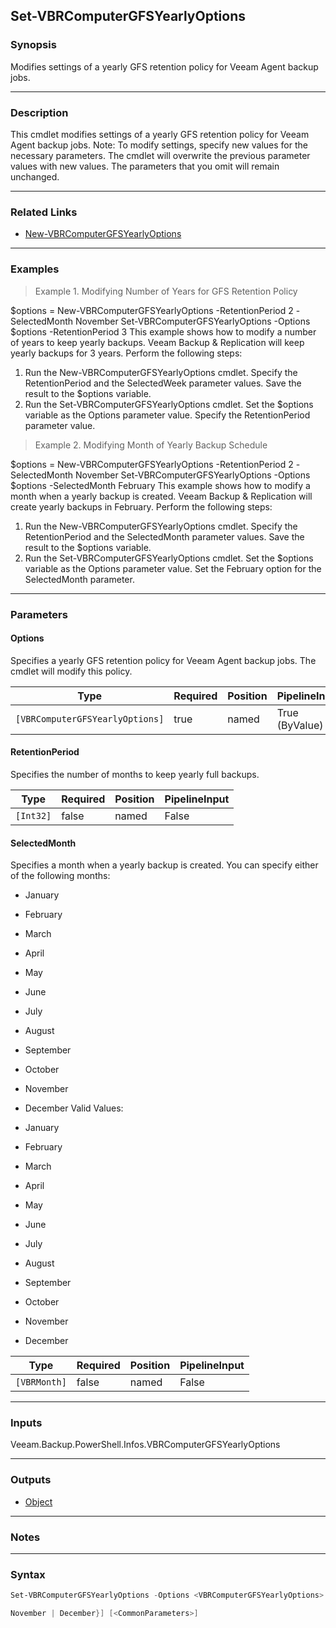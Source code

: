 Set-VBRComputerGFSYearlyOptions
-------------------------------

### Synopsis
Modifies settings of a yearly GFS retention policy for Veeam Agent backup jobs.

---

### Description

This cmdlet modifies settings of a yearly GFS retention policy for Veeam Agent backup jobs.
Note: To modify settings, specify new values for the necessary parameters. The cmdlet will overwrite the previous parameter values with new values. The parameters that you omit will remain unchanged.

---

### Related Links
* [New-VBRComputerGFSYearlyOptions](New-VBRComputerGFSYearlyOptions)

---

### Examples
> Example 1. Modifying Number of Years for GFS Retention Policy

$options = New-VBRComputerGFSYearlyOptions -RetentionPeriod 2 -SelectedMonth November
Set-VBRComputerGFSYearlyOptions -Options $options -RetentionPeriod 3
This example shows how to modify a number of years to keep yearly backups. Veeam Backup & Replication will keep yearly backups for 3 years.
Perform the following steps:
1. Run the New-VBRComputerGFSYearlyOptions cmdlet. Specify the RetentionPeriod and the SelectedWeek parameter values. Save the result to the $options variable.
2. Run the Set-VBRComputerGFSYearlyOptions cmdlet. Set the $options variable as the Options parameter value. Specify the RetentionPeriod parameter value.
> Example 2. Modifying Month of Yearly Backup Schedule

$options = New-VBRComputerGFSYearlyOptions -RetentionPeriod 2 -SelectedMonth November
Set-VBRComputerGFSYearlyOptions -Options $options -SelectedMonth February
This example shows how to modify a month when a yearly backup is created. Veeam Backup & Replication will create yearly backups in February.
Perform the following steps:
1. Run the New-VBRComputerGFSYearlyOptions cmdlet. Specify the RetentionPeriod and the SelectedMonth parameter values. Save the result to the $options variable.
2. Run the Set-VBRComputerGFSYearlyOptions cmdlet. Set the $options variable as the Options parameter value. Set the February option for the SelectedMonth parameter.

---

### Parameters
#### **Options**
Specifies a yearly GFS retention policy for Veeam Agent backup jobs. The cmdlet will modify this policy.

|Type                           |Required|Position|PipelineInput |
|-------------------------------|--------|--------|--------------|
|`[VBRComputerGFSYearlyOptions]`|true    |named   |True (ByValue)|

#### **RetentionPeriod**
Specifies the number of months to keep yearly full backups.

|Type     |Required|Position|PipelineInput|
|---------|--------|--------|-------------|
|`[Int32]`|false   |named   |False        |

#### **SelectedMonth**
Specifies a month when a yearly backup is created. You can specify either of the following months:
* January
* February
* March
* April
* May
* June
* July
* August
* September
* October
* November
* December
Valid Values:

* January
* February
* March
* April
* May
* June
* July
* August
* September
* October
* November
* December

|Type        |Required|Position|PipelineInput|
|------------|--------|--------|-------------|
|`[VBRMonth]`|false   |named   |False        |

---

### Inputs
Veeam.Backup.PowerShell.Infos.VBRComputerGFSYearlyOptions

---

### Outputs
* [Object](https://learn.microsoft.com/en-us/dotnet/api/System.Object)

---

### Notes

---

### Syntax
```PowerShell
Set-VBRComputerGFSYearlyOptions -Options <VBRComputerGFSYearlyOptions> [-RetentionPeriod <Int32>] [-SelectedMonth {January | February | March | April | May | June | July | August | September | October | 
```
```PowerShell
November | December}] [<CommonParameters>]
```

